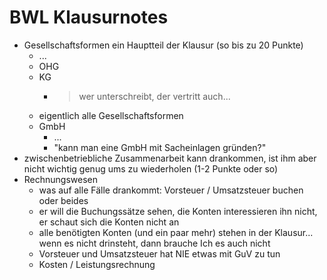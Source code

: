 BWL Klausurnotes
================

-	Gesellschaftsformen ein Hauptteil der Klausur (so bis zu 20 Punkte)
	-	...
	-	OHG
	-	KG
		-	> wer unterschreibt, der vertritt auch...
	-	eigentlich alle Gesellschaftsformen
	-	GmbH
		-	...
		-	"kann man eine GmbH mit Sacheinlagen gründen?"
-	zwischenbetriebliche Zusammenarbeit kann drankommen, ist ihm aber nicht wichtig genug ums zu wiederholen (1-2 Punkte oder so)
-	Rechnungswesen
	-	was auf alle Fälle drankommt: Vorsteuer / Umsatzsteuer buchen oder beides
	-	er will die Buchungssätze sehen, die Konten interessieren ihn nicht, er schaut sich die Konten nicht an
	-	alle benötigten Konten (und ein paar mehr) stehen in der Klausur... wenn es nicht drinsteht, dann brauche Ich es auch nicht
	-	Vorsteuer und Umsatzsteuer hat NIE etwas mit GuV zu tun
	-	Kosten / Leistungsrechnung
